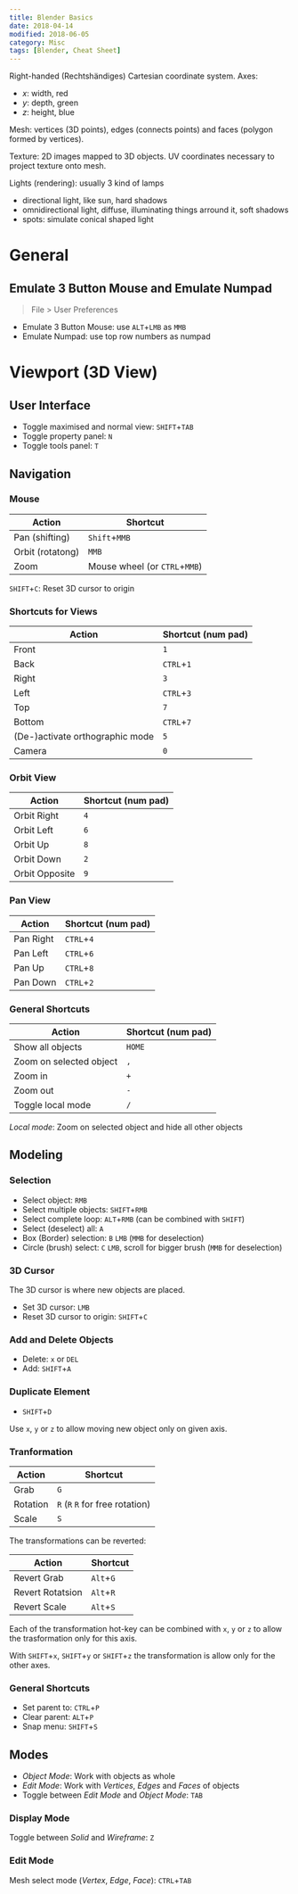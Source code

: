 ```yaml
---
title: Blender Basics
date: 2018-04-14
modified: 2018-06-05
category: Misc
tags: [Blender, Cheat Sheet]
---
```


Right-handed (Rechtshändiges) Cartesian coordinate system. Axes:

- $x$: width, red
- $y$: depth, green
- $z$: height, blue

Mesh: vertices (3D points), edges (connects points) and faces (polygon formed by vertices).

Texture: 2D images mapped to 3D objects. UV coordinates necessary to project texture onto mesh.

Lights (rendering): usually 3 kind of lamps

- directional light, like sun, hard shadows
- omnidirectional light, diffuse, illuminating things arround it, soft shadows
- spots: simulate conical shaped light


# General

## Emulate 3 Button Mouse and Emulate Numpad

> File > User Preferences

- Emulate 3 Button Mouse: use `ALT`+`LMB` as `MMB`
- Emulate Numpad: use top row numbers as numpad

# Viewport (3D View)

## User Interface

- Toggle maximised and normal view: `SHIFT`+`TAB`
- Toggle property panel: `N`
- Toggle tools panel: `T`


## Navigation

### Mouse

| Action           | Shortcut      |
|------------------|---------------|
| Pan (shifting)   | `Shift`+`MMB` |
| Orbit (rotatong) | `MMB`         |
| Zoom             | Mouse wheel (or `CTRL`+`MMB`) |


`SHIFT`+`C`: Reset 3D cursor to origin

### Shortcuts for Views

| Action    | Shortcut (num pad)    |
|-----------|-----------------------|
| Front     |                 `1`   |
| Back      |          `CTRL`+`1`   |
| Right     |                 `3`   |
| Left      |          `CTRL`+`3`   |
| Top       |                 `7`   |
| Bottom    |          `CTRL`+`7`   |
| (De-)activate orthographic mode | `5` |
| Camera    |                 `0`   |


### Orbit View

| Action      | Shortcut (num pad) |
|-------------|--------------------|
| Orbit Right |              `4`   |
| Orbit Left  |              `6`   |
| Orbit Up    |              `8`   |
| Orbit Down  |              `2`   |
| Orbit Opposite |           `9`   |


### Pan View

| Action    | Shortcut (num pad)    |
|-----------|-----------------------|
| Pan Right |          `CTRL`+`4`   |
| Pan Left  |          `CTRL`+`6`   |
| Pan Up    |          `CTRL`+`8`   |
| Pan Down  |          `CTRL`+`2`   |


### General Shortcuts

| Action            | Shortcut (num pad) |
|-------------------|--------------------|
| Show all objects  |           `HOME`   |
| Zoom on selected object |        `,`   |
| Zoom in           |              `+`   |
| Zoom out          |              `-`   |
| Toggle local mode |              `/`   |

*Local mode*: Zoom on selected object and hide all other objects


## Modeling

### Selection

- Select object: `RMB`
- Select multiple objects: `SHIFT`+`RMB`
- Select complete loop: `ALT`+`RMB` (can be combined with `SHIFT`)
- Select (deselect) all: `A`
- Box (Border) selection: `B` `LMB` (`MMB` for deselection)
- Circle (brush) select: `C` `LMB`, scroll for bigger brush (`MMB` for deselection)


### 3D Cursor

The 3D cursor is where new objects are placed.

- Set 3D cursor: `LMB`
- Reset 3D cursor to origin: `SHIFT`+`C`


### Add and Delete Objects

- Delete: `x` or `DEL`
- Add: `SHIFT`+`A`

### Duplicate Element

- `SHIFT`+`D`

Use `x`, `y` or `z` to allow moving new object only on given axis.


### Tranformation

| Action   | Shortcut |
|----------|----------|
| Grab     | `G`      |
| Rotation | `R` (`R` `R` for free rotation) |
| Scale    | `S`      | 

The transformations can be reverted:

| Action           | Shortcut  |
|------------------|-----------|
| Revert Grab      | `Alt`+`G` |
| Revert Rotatsion | `Alt`+`R` |
| Revert Scale     | `Alt`+`S` |

Each of the transformation hot-key can be combined with `x`, `y` or `z` to allow the trasformation only for this axis.

With `SHIFT`+`x`, `SHIFT`+`y` or `SHIFT`+`z` the transformation is allow only for the other axes.


### General Shortcuts

- Set parent to: `CTRL`+`P`
- Clear parent: `ALT`+`P`
- Snap menu: `SHIFT`+`S`


## Modes

- *Object Mode*: Work with objects as whole
- *Edit Mode*: Work with *Vertices*, *Edges* and *Faces* of objects
- Toggle between *Edit Mode* and *Object Mode*: `TAB`


### Display Mode

Toggle between *Solid* and *Wireframe*: `Z`

### Edit Mode

Mesh select mode (*Vertex*, *Edge*, *Face*): `CTRL`+`TAB`

